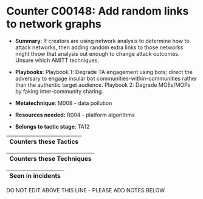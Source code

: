# Counter C00148: Add random links to network graphs

* **Summary**: If creators are using network analysis to determine how to attack networks, then adding random extra links to those networks might throw that analysis out enough to change attack outcomes. Unsure which AMITT techniques.

* **Playbooks**: Playbook 1: Degrade TA engagement using bots; direct the adversary to engage insular bot communities-within-communities rather than the authentic target audience.
Playbook 2: Degrade MOEs/MOPs by faking inter-community sharing.

* **Metatechnique**: M008 - data pollution

* **Resources needed:** R004 - platform algorithms

* **Belongs to tactic stage**: TA12


| Counters these Tactics |
| ---------------------- |



| Counters these Techniques |
| ------------------------- |



| Seen in incidents |
| ----------------- |


DO NOT EDIT ABOVE THIS LINE - PLEASE ADD NOTES BELOW